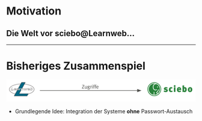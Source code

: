 <!-- .element: data-background-image="images/pixabay/photo-122691.jpg" data-state="dim-background" -->
# Motivation
## Die Welt vor <span class="sciebo">sciebo</span>@<span class="learnweb">Learnweb</span>...

---

# Bisheriges Zusammenspiel

<img src="images/situation.svg">

* Grundlegende Idee: Integration der Systeme<!-- .element: class="fragment" data-fragment-index="1" --> **ohne** Passwort-Austausch <!-- .element: class="fragment" data-fragment-index="1" -->